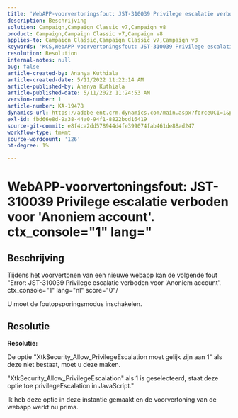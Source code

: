 ```yaml
---
title: 'WebAPP-voorvertoningsfout: JST-310039 Privilege escalatie verboden voor ''Anoniem account''. ctx_console="1" lang="'
description: Beschrijving
solution: Campaign,Campaign Classic v7,Campaign v8
product: Campaign,Campaign Classic v7,Campaign v8
applies-to: Campaign Classic,Campaign Classic v7,Campaign v8
keywords: 'KCS,WebAPP voorvertoningsfout: JST-310039 Privilege escalatie verboden voor ''Anoniem account''. ctx_console="1" lang="'
resolution: Resolution
internal-notes: null
bug: false
article-created-by: Ananya Kuthiala
article-created-date: 5/11/2022 11:22:14 AM
article-published-by: Ananya Kuthiala
article-published-date: 5/11/2022 11:24:53 AM
version-number: 1
article-number: KA-19478
dynamics-url: https://adobe-ent.crm.dynamics.com/main.aspx?forceUCI=1&pagetype=entityrecord&etn=knowledgearticle&id=d8560f95-1cd1-ec11-a7b5-0022480a8e40
exl-id: fbd66e8d-9a38-44a0-94f1-8822bcd16419
source-git-commit: e8f4ca2dd578944d4fe399074fab461de88ad247
workflow-type: tm+mt
source-wordcount: '126'
ht-degree: 1%

---
```


# WebAPP-voorvertoningsfout: JST-310039 Privilege escalatie verboden voor &#39;Anoniem account&#39;. ctx_console=&quot;1&quot; lang=&quot;

## Beschrijving


Tijdens het voorvertonen van een nieuwe webapp kan de volgende fout &quot;Error: JST-310039 Privilege escalatie verboden voor &#39;Anoniem account&#39;. ctx_console=&quot;1&quot; lang=&quot;nl&quot; score=&quot;0&quot;/

U moet de foutopsporingsmodus inschakelen.


## Resolutie


<b>Resolutie:</b>

De optie &quot;XtkSecurity_Allow_PrivilegeEscalation moet gelijk zijn aan 1&quot; als deze niet bestaat, moet u deze maken.

&quot;XtkSecurity_Allow_PrivilegeEscalation&quot; als 1 is geselecteerd, staat deze optie toe privilegeEscalation in JavaScript.&quot;

Ik heb deze optie in deze instantie gemaakt en de voorvertoning van de webapp werkt nu prima.
